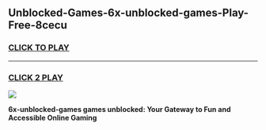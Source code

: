 
## Unblocked-Games-6x-unblocked-games-Play-Free-8cecu
<h3>
<a href="https://premium76.site?title=6x-unblocked-games&ref=10A">CLICK TO PLAY</a></h3>
<hr>

<h3>
<a href="https://premium76.site?title=6x-unblocked-games&ref=10A">CLICK 2 PLAY</a>
  
</h3>

<a href="https://premium76.site?title=6x-unblocked-games&ref=10A"><img src="https://clearcache.store/games.png"></a>


**6x-unblocked-games games unblocked: Your Gateway to Fun and Accessible Online Gaming**
